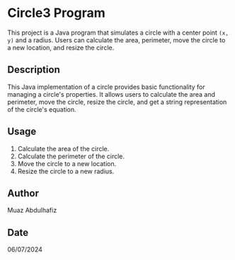 # Circle3 Program

This project is a Java program that simulates a circle with a center point `(x, y)` and a radius. Users can calculate the area, perimeter, move the circle to a new location, and resize the circle.

## Description

This Java implementation of a circle provides basic functionality for managing a circle's properties. It allows users to calculate the area and perimeter, move the circle, resize the circle, and get a string representation of the circle's equation.

## Usage
1. Calculate the area of the circle.
2. Calculate the perimeter of the circle.
3. Move the circle to a new location.
4. Resize the circle to a new radius.


## Author

Muaz Abdulhafiz

## Date

06/07/2024

